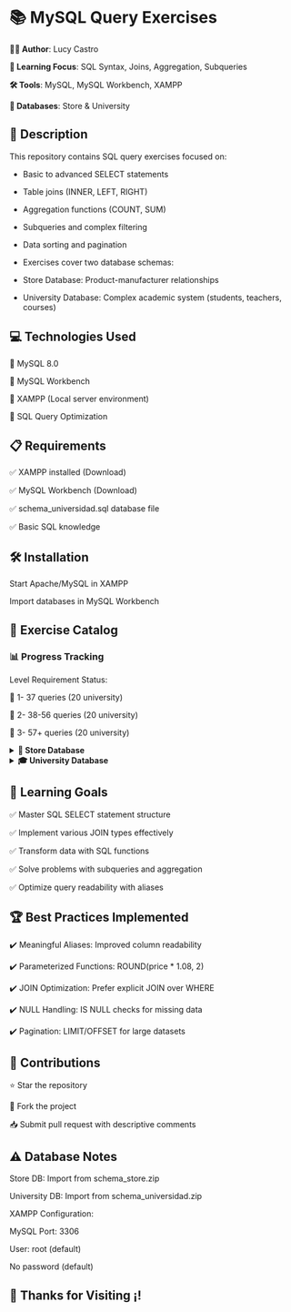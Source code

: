 # 📚 MySQL Query Exercises

**👨‍💻 Author**: Lucy Castro

**🧠 Learning Focus**: SQL Syntax, Joins, Aggregation, Subqueries

**🛠️ Tools**: MySQL, MySQL Workbench, XAMPP

**💾 Databases**: Store & University


## 📄 Description

This repository contains SQL query exercises focused on:

- Basic to advanced SELECT statements

- Table joins (INNER, LEFT, RIGHT)

- Aggregation functions (COUNT, SUM)

- Subqueries and complex filtering

- Data sorting and pagination

- Exercises cover two database schemas:

- Store Database: Product-manufacturer relationships

- University Database: Complex academic system (students, teachers, courses)

## 💻 Technologies Used

🔹 MySQL 8.0

🔹 MySQL Workbench

🔹 XAMPP (Local server environment)

🔹 SQL Query Optimization


## 📋 Requirements

✅ XAMPP installed (Download)

✅ MySQL Workbench (Download)

✅ schema_universidad.sql database file

✅ Basic SQL knowledge


## 🛠️ Installation

Start Apache/MySQL in XAMPP

Import databases in MySQL Workbench


## 📂 Exercise Catalog

### 📊 Progress Tracking

Level	Requirement	Status:

🥉 1-	37 queries (20 university)

🥈 2-	38-56 queries (20 university)

🥇 3-	57+ queries (20 university)

<details> <summary><strong>🛒 Store Database </strong></summary>

  
Core Concepts:

Column aliases and calculations

String/number functions (ROUND, UPPER, SUBSTRING)

Sorting and pagination (LIMIT/OFFSET)

JOIN operations (INNER, LEFT)

Subqueries and comparative filters

</details><details> <summary><strong>🎓 University Database </strong></summary>

  Core Concepts:

Multi-table JOIN operations

NULL value handling

Date filtering (YEAR)

Aggregation (COUNT, SUM)

LEFT/RIGHT JOIN differences

</details>


## 🎯 Learning Goals

✅ Master SQL SELECT statement structure

✅ Implement various JOIN types effectively

✅ Transform data with SQL functions

✅ Solve problems with subqueries and aggregation

✅ Optimize query readability with aliases


## 🏆 Best Practices Implemented

✔️ Meaningful Aliases: Improved column readability

✔️ Parameterized Functions: ROUND(price * 1.08, 2)

✔️ JOIN Optimization: Prefer explicit JOIN over WHERE

✔️ NULL Handling: IS NULL checks for missing data

✔️ Pagination: LIMIT/OFFSET for large datasets


## 🤝 Contributions

⭐ Star the repository

🍴 Fork the project

📥 Submit pull request with descriptive comments


## ⚠️ Database Notes

Store DB: Import from schema_store.zip

University DB: Import from schema_universidad.zip

XAMPP Configuration:

MySQL Port: 3306

User: root (default)

No password (default)

## 🚀 Thanks for Visiting ¡!
